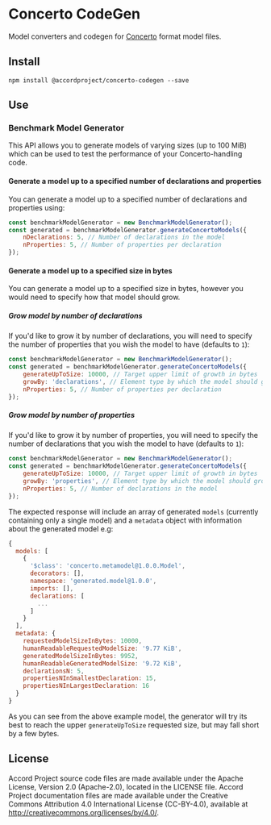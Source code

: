 # Concerto CodeGen
Model converters and codegen for [Concerto](https://github.com/accordproject/concerto/) format model files.

## Install

```
npm install @accordproject/concerto-codegen --save
```

## Use

### Benchmark Model Generator

This API allows you to generate models of varying sizes (up to 100 MiB) which can be used to test the performance of your Concerto-handling code.

#### Generate a model up to a specified number of declarations and properties

You can generate a model up to a specified number of declarations and properties using:

```js
const benchmarkModelGenerator = new BenchmarkModelGenerator();
const generated = benchmarkModelGenerator.generateConcertoModels({
    nDeclarations: 5, // Number of declarations in the model
    nProperties: 5, // Number of properties per declaration
});
```

#### Generate a model up to a specified size in bytes

You can generate a model up to a specified size in bytes, however you would need to specify how that model should grow.

##### Grow model by number of declarations

If you'd like to grow it by number of declarations, you will need to specify the number of properties that you wish the model to have (defaults to `1`):

```js
const benchmarkModelGenerator = new BenchmarkModelGenerator();
const generated = benchmarkModelGenerator.generateConcertoModels({
    generateUpToSize: 10000, // Target upper limit of growth in bytes
    growBy: 'declarations', // Element type by which the model should grow
    nProperties: 5, // Number of properties per declaration
});
```

##### Grow model by number of properties

If you'd like to grow it by number of properties, you will need to specify the number of declarations that you wish the model to have (defaults to `1`):

```js
const benchmarkModelGenerator = new BenchmarkModelGenerator();
const generated = benchmarkModelGenerator.generateConcertoModels({
    generateUpToSize: 10000, // Target upper limit of growth in bytes
    growBy: 'properties', // Element type by which the model should grow
    nProperties: 5, // Number of declarations in the model
});
```

The expected response will include an array of generated `models` (currently containing only a single model) and a `metadata` object with information about the generated model e.g:

```js
{
  models: [
    {
      '$class': 'concerto.metamodel@1.0.0.Model',
      decorators: [],
      namespace: 'generated.model@1.0.0',
      imports: [],
      declarations: [
        ...
      ]
    }
  ],
  metadata: {
    requestedModelSizeInBytes: 10000,
    humanReadableRequestedModelSize: '9.77 KiB',
    generatedModelSizeInBytes: 9952,
    humanReadableGeneratedModelSize: '9.72 KiB',
    declarationsN: 5,
    propertiesNInSmallestDeclaration: 15,
    propertiesNInLargestDeclaration: 16
  }
}
```

As you can see from the above example model, the generator will try its best to reach the upper `generateUpToSize` requested size, but may fall short by a few bytes.

## License <a name="license"></a>
Accord Project source code files are made available under the Apache License, Version 2.0 (Apache-2.0), located in the LICENSE file. Accord Project documentation files are made available under the Creative Commons Attribution 4.0 International License (CC-BY-4.0), available at http://creativecommons.org/licenses/by/4.0/.

